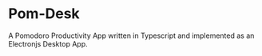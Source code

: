 # Pom-Desk
A Pomodoro Productivity App written in Typescript and implemented as an Electronjs Desktop App.
